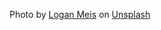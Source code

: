 Photo by <a href="https://unsplash.com/@loganmeis?utm_source=unsplash&utm_medium=referral&utm_content=creditCopyText">Logan Meis</a> on <a href="https://unsplash.com/s/photos/garage?utm_source=unsplash&utm_medium=referral&utm_content=creditCopyText">Unsplash</a>
  